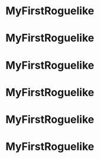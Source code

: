 # MyFirstRoguelike
# MyFirstRoguelike
# MyFirstRoguelike
# MyFirstRoguelike
# MyFirstRoguelike
# MyFirstRoguelike
